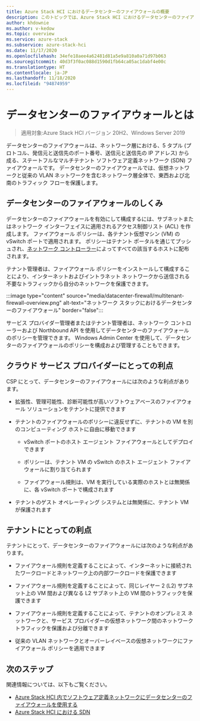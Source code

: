 ```yaml
---
title: Azure Stack HCI におけるデータセンターのファイアウォールの概要
description: このトピックでは、Azure Stack HCI におけるデータセンターのファイアウォールについて説明します。
author: khdownie
ms.author: v-kedow
ms.topic: overview
ms.service: azure-stack
ms.subservice: azure-stack-hci
ms.date: 11/17/2020
ms.openlocfilehash: 34efe18aee4a62481d81a5e9a810a0a71d97b063
ms.sourcegitcommit: 40d3f3f0ac088d1590d1fb64ca05ac1dabf4e00c
ms.translationtype: HT
ms.contentlocale: ja-JP
ms.lasthandoff: 11/18/2020
ms.locfileid: "94874959"
---
```

# <a name="what-is-datacenter-firewall"></a>データセンターのファイアウォールとは

> 適用対象:Azure Stack HCI バージョン 20H2、Windows Server 2019

データセンターのファイアウォールは、ネットワーク層における、5 タプル (プロトコル、発信元と送信先のポート番号、送信元と送信先の IP アドレス) から成る、ステートフルなマルチテナント ソフトウェア定義ネットワーク (SDN) ファイアウォールです。 データセンターのファイアウォールでは、仮想ネットワークと従来の VLAN ネットワークを含むネットワーク層全体で、東西および北南のトラフィック フローを保護します。

## <a name="how-datacenter-firewall-works"></a>データセンターのファイアウォールのしくみ

データセンターのファイアウォールを有効にして構成するには、サブネットまたはネットワーク インターフェイスに適用されるアクセス制御リスト (ACL) を作成します。 ファイアウォール ポリシーは、各テナント仮想マシン (VM) の vSwitch ポートで適用されます。 ポリシーはテナント ポータルを通じてプッシュされ、[ネットワーク コントローラー](network-controller-overview.md)によってすべての該当するホストに配布されます。

テナント管理者は、ファイアウォール ポリシーをインストールして構成することにより、インターネットおよびイントラネット ネットワークから送信される不要なトラフィックから自分のネットワークを保護できます。

:::image type="content" source="media/datacenter-firewall/multitenant-firewall-overview.png" alt-text="ネットワーク スタックにおけるデータセンターのファイアウォール" border="false":::

サービス プロバイダー管理者またはテナント管理者は、ネットワーク コントローラーおよび Northbound API を使用してデータセンターのファイアウォールのポリシーを管理できます。 Windows Admin Center を使用して、データセンターのファイアウォールのポリシーを構成および管理することもできます。

## <a name="advantages-for-cloud-service-providers"></a>クラウド サービス プロバイダーにとっての利点

CSP にとって、データセンターのファイアウォールには次のような利点があります。

- 拡張性、管理可能性、診断可能性が高いソフトウェアベースのファイアウォール ソリューションをテナントに提供できます

- テナントのファイアウォールのポリシーに違反せずに、テナントの VM を別のコンピューティング ホストに自由に移動できます

    - vSwitch ポートのホスト エージェント ファイアウォールとしてデプロイできます

    - ポリシーは、テナント VM の vSwitch のホスト エージェント ファイアウォールに割り当てられます

    - ファイアウォール規則は、VM を実行している実際のホストとは無関係に、各 vSwitch ポートで構成されます

- テナントのゲスト オペレーティング システムとは無関係に、テナント VM が保護されます

## <a name="advantages-for-tenants"></a>テナントにとっての利点

テナントにとって、データセンターのファイアウォールには次のような利点があります。

- ファイアウォール規則を定義することによって、インターネットに接続されたワークロードとネットワーク上の内部ワークロードを保護できます

- ファイアウォール規則を定義することによって、同じレイヤー 2 (L2) サブネット上の VM 間および異なる L2 サブネット上の VM 間のトラフィックを保護できます

- ファイアウォール規則を定義することによって、テナントのオンプレミス ネットワークと、サービス プロバイダーの仮想ネットワーク間のネットワーク トラフィックを保護および分離できます

- 従来の VLAN ネットワークとオーバーレイベースの仮想ネットワークにファイアウォール ポリシーを適用できます

## <a name="next-steps"></a>次のステップ

関連情報については、以下もご覧ください。

- [Azure Stack HCI 内でソフトウェア定義ネットワークにデータセンターのファイアウォールを使用する](../manage/use-datacenter-firewall.md)
- [Azure Stack HCI における SDN](software-defined-networking.md)